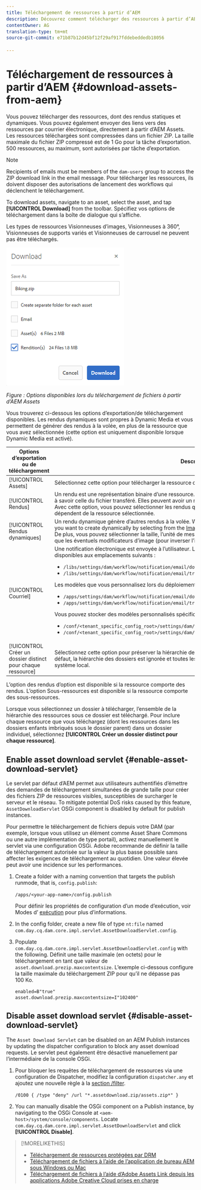 ```yaml
---
title: Téléchargement de ressources à partir d’AEM
description: Découvrez comment télécharger des ressources à partir d’AEM et activer ou désactiver la fonctionnalité de téléchargement.
contentOwner: AG
translation-type: tm+mt
source-git-commit: e71b87b12d45bf12f29af917fddebeddedb18056

---
```



# Téléchargement de ressources à partir d’AEM {#download-assets-from-aem}

Vous pouvez télécharger des ressources, dont des rendus statiques et dynamiques. Vous pouvez également envoyer des liens vers des ressources par courrier électronique, directement à partir d’AEM Assets. Les ressources téléchargées sont compressées dans un fichier ZIP. La taille maximale du fichier ZIP compressé est de 1 Go pour la tâche d’exportation. 500 ressources, au maximum, sont autorisées par tâche d’exportation.

>[!NOTE]
>
>Recipients of emails must be members of the `dam-users` group to access the ZIP download link in the email message. Pour télécharger les ressources, ils doivent disposer des autorisations de lancement des workflows qui déclenchent le téléchargement.

To download assets, navigate to an asset, select the asset, and tap **[!UICONTROL Download]** from the toolbar. Spécifiez vos options de téléchargement dans la boîte de dialogue qui s’affiche.

Les types de ressources Visionneuses d’images, Visionneuses à 360°, Visionneuses de supports variés et Visionneuses de carrousel ne peuvent pas être téléchargés.

![Options disponibles lors du téléchargement de ressources à partir d’AEM Assets](assets/asset_download_dialog.png)

*Figure : Options disponibles lors du téléchargement de fichiers à partir d’AEM Assets*

Vous trouverez ci-dessous les options d’exportation/de téléchargement disponibles. Les rendus dynamiques sont propres à Dynamic Media et vous permettent de générer des rendus à la volée, en plus de la ressource que vous avez sélectionnée (cette option est uniquement disponible lorsque Dynamic Media est activé).

| Options d’exportation ou de téléchargement | Descriptions |
|---|---|
| [!UICONTROL Assets] | Sélectionnez cette option pour télécharger la ressource dans son format d’origine sans aucun rendu. |
| [!UICONTROL Rendus] | Un rendu est une représentation binaire d’une ressource. Les ressources possèdent une représentation principale, à savoir celle du fichier transféré. Elles peuvent avoir un nombre illimité de représentations. <br> Avec cette option, vous pouvez sélectionner les rendus que vous souhaitez télécharger. Les rendus disponibles dépendent de la ressource sélectionnée. |
| [!UICONTROL Rendus dynamiques] | Un rendu dynamique génère d’autres rendus à la volée. When you select this option, you also select the renditions you want to create dynamically by selecting from the [Image Preset](image-presets.md) list. <br>De plus, vous pouvez sélectionner la taille, l’unité de mesure, le format, l’espace colorimétrique, la résolution, ainsi que les éventuels modificateurs d’image (pour inverser l’image, par exemple). |
| [!UICONTROL Courriel] | Une notification électronique est envoyée à l’utilisateur. Les modèles standard de courrier électronique sont disponibles aux emplacements suivants :<ul><li>`/libs/settings/dam/workflow/notification/email/downloadasset`</li><li>`/libs/settings/dam/workflow/notification/email/transientworkflowcompleted`</li></ul> Les modèles que vous personnalisez lors du déploiement doivent se trouver à ces emplacements : <ul><li>`/apps/settings/dam/workflow/notification/email/downloadasset`</li><li>`/apps/settings/dam/workflow/notification/email/transientworkflowcompleted`</li></ul>Vous pouvez stocker des modèles personnalisés spécifiques au client à ces emplacements :<ul><li>`/conf/<tenant_specific_config_root>/settings/dam/workflow/notification/email/downloadasset`</li><li>`/conf/<tenant_specific_config_root>/settings/dam/workflow/notification/email/transientworkflowcompleted`</li></ul> |
| [!UICONTROL Créer un dossier distinct pour chaque ressource] | Sélectionnez cette option pour préserver la hiérarchie des dossiers lors du téléchargement des ressources. Par défaut, la hiérarchie des dossiers est ignorée et toutes les ressources sont téléchargées dans un dossier de votre système local. |

L’option des rendus d’option est disponible si la ressource comporte des rendus. L’option Sous-ressources est disponible si la ressource comporte des sous-ressources.

Lorsque vous sélectionnez un dossier à télécharger, l’ensemble de la hiérarchie des ressources sous ce dossier est téléchargé. Pour inclure chaque ressource que vous téléchargez (dont les ressources dans les dossiers enfants imbriqués sous le dossier parent) dans un dossier individuel, sélectionnez **[!UICONTROL Créer un dossier distinct pour chaque ressource]**.

## Enable asset download servlet {#enable-asset-download-servlet}

Le servlet par défaut d’AEM permet aux utilisateurs authentifiés d’émettre des demandes de téléchargement simultanées de grande taille pour créer des fichiers ZIP de ressources visibles, susceptibles de surcharger le serveur et le réseau. To mitigate potential DoS risks caused by this feature, `AssetDownloadServlet` OSGi component is disabled by default for publish instances.

Pour permettre le téléchargement de fichiers depuis votre DAM (par exemple, lorsque vous utilisez un élément comme Asset Share Commons ou une autre implémentation de type portail), activez manuellement le servlet via une configuration OSGi. Adobe recommande de définir la taille de téléchargement autorisée sur la valeur la plus basse possible sans affecter les exigences de téléchargement au quotidien. Une valeur élevée peut avoir une incidence sur les performances.

1. Create a folder with a naming convention that targets the publish runmode, that is, `config.publish`:

   `/apps/<your-app-name>/config.publish`

   Pour définir les propriétés de configuration d’un mode d’exécution, voir Modes d’ [exécution](/help/sites-deploying/configure-runmodes.md#defining-configuration-properties-for-a-run-mode) pour plus d’informations.

1. In the config folder, create a new file of type `nt:file` named `com.day.cq.dam.core.impl.servlet.AssetDownloadServlet.config`.
1. Populate `com.day.cq.dam.core.impl.servlet.AssetDownloadServlet.config` with the following. Définit une taille maximale (en octets) pour le téléchargement en tant que valeur de `asset.download.prezip.maxcontentsize`. L’exemple ci-dessous configure la taille maximale du téléchargement ZIP pour qu’il ne dépasse pas 100 Ko.

   ```
   enabled=B"true"
   asset.download.prezip.maxcontentsize=I"102400"
   ```

## Disable asset download servlet {#disable-asset-download-servlet}

The `Asset Download Servlet` can be disabled on an AEM Publish instances by updating the dispatcher configuration to block any asset download requests. Le servlet peut également être désactivé manuellement par l’intermédiaire de la console OSGi.

1. Pour bloquer les requêtes de téléchargement de ressources via une configuration de Dispatcher, modifiez la configuration `dispatcher.any` et ajoutez une nouvelle règle à la [section /filter](https://docs.adobe.com/content/help/en/experience-manager-dispatcher/using/configuring/dispatcher-configuration.html#defining-a-filter).

   `/0100 { /type "deny" /url "*.assetdownload.zip/assets.zip*" }`

1. You can manually disable the OSGi component on a Publish instance, by navigating to the OSGi Console at `<aem-host>/system/console/components`. Locate `com.day.cq.dam.core.impl.servlet.AssetDownloadServlet` and click **[!UICONTROL Disable]**.

>[!MORELIKETHIS]
>
>* [Téléchargement de ressources protégées par DRM](drm.md)
>* [Téléchargement de fichiers à l’aide de l’application de bureau AEM sous Windows ou Mac](https://helpx.adobe.com/experience-manager/desktop-app/aem-desktop-app.html)
>* [Téléchargement de fichiers à l’aide d’Adobe Assets Link depuis les applications Adobe Creative Cloud prises en charge](https://helpx.adobe.com/enterprise/using/manage-assets-using-adobe-asset-link.html)